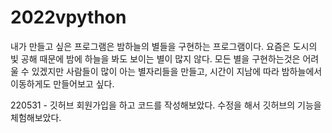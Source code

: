 # 2022vpython

내가 만들고 싶은 프로그램은 밤하늘의 별들을 구현하는 프로그램이다.
요즘은 도시의 빛 공해 때문에 밤에 하늘을 봐도 보이는 별이 많지 않다. 모든 별을 구현하는것은 어려울 수 있겠지만 사람들이 많이 아는 별자리들을 만들고, 시간이 지남에 따라 밤하늘에서 이동하게도 만들어보고 싶다.

220531 - 깃허브 회원가입을 하고 코드를 작성해보았다. 수정을 해서 깃허브의 기능을 체험해보았다.

